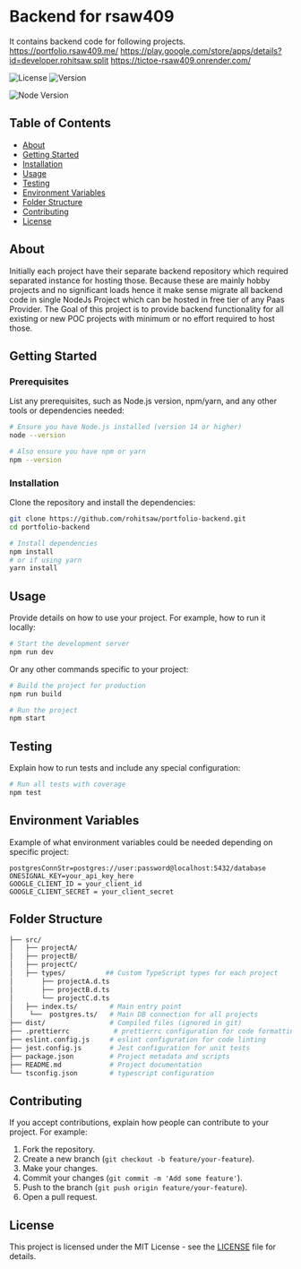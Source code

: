
# Backend for rsaw409

It contains backend code for following projects.
https://portfolio.rsaw409.me/
https://play.google.com/store/apps/details?id=developer.rohitsaw.split
https://tictoe-rsaw409.onrender.com/

![License](https://img.shields.io/badge/license-MIT-blue)
![Version](https://img.shields.io/badge/version-1.0.0-brightgreen)

![Node Version](https://img.shields.io/badge/node-%3E%3D14-brightgreen)

## Table of Contents

- [About](#about)
- [Getting Started](#getting-started)
- [Installation](#installation)
- [Usage](#usage)
- [Testing](#testing)
- [Environment Variables](#environment-variables)
- [Folder Structure](#folder-structure)
- [Contributing](#contributing)
- [License](#license)

## About
Initially each project have their separate backend repository which required separated instance for hosting those. Because these are mainly hobby projects and no significant loads hence it make sense migrate all backend code in single NodeJs Project which can be hosted in free tier of any Paas Provider.
The Goal of this project is to provide backend functionality for all existing or new POC projects with minimum or no effort required to host those.

## Getting Started

### Prerequisites

List any prerequisites, such as Node.js version, npm/yarn, and any other tools or dependencies needed:

```bash
# Ensure you have Node.js installed (version 14 or higher)
node --version

# Also ensure you have npm or yarn
npm --version
```

### Installation

Clone the repository and install the dependencies:

```bash
git clone https://github.com/rohitsaw/portfolio-backend.git
cd portfolio-backend

# Install dependencies
npm install
# or if using yarn
yarn install
```

## Usage

Provide details on how to use your project. For example, how to run it locally:

```bash
# Start the development server
npm run dev
```

Or any other commands specific to your project:

```bash
# Build the project for production
npm run build

# Run the project
npm start
```

## Testing

Explain how to run tests and include any special configuration:

```bash
# Run all tests with coverage
npm test

```

## Environment Variables

Example of what environment variables could be needed depending on specific project:

```text
postgresConnStr=postgres://user:password@localhost:5432/database
ONESIGNAL_KEY=your_api_key_here
GOOGLE_CLIENT_ID = your_client_id
GOOGLE_CLIENT_SECRET = your_client_secret

```

## Folder Structure

```bash
├── src/                 
│   ├── projectA/   
│   ├── projectB/   
│   ├── projectC/     
│   ├── types/          ## Custom TypeScript types for each project
│       ├── projectA.d.ts 
│       ├── projectB.d.ts
│       └── projectC.d.ts
│   ├── index.ts/        # Main entry point
│    └──  postgres.ts/   # Main DB connection for all projects
├── dist/                # Compiled files (ignored in git)
├── .prettierrc           # prettierrc configuration for code formatting
├── eslint.config.js     # eslint configuration for code linting
├── jest.config.js       # Jest configuration for unit tests
├── package.json         # Project metadata and scripts
├── README.md            # Project documentation
└── tsconfig.json        # typescript configuration
```

## Contributing

If you accept contributions, explain how people can contribute to your project. For example:

1. Fork the repository.
2. Create a new branch (`git checkout -b feature/your-feature`).
3. Make your changes.
4. Commit your changes (`git commit -m 'Add some feature'`).
5. Push to the branch (`git push origin feature/your-feature`).
6. Open a pull request.

## License

This project is licensed under the MIT License - see the [LICENSE](LICENSE) file for details.
